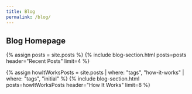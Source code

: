 ```yaml
---
title: Blog
permalink: /blog/
---
```


<div class="content">
<section class="intro intro-layout">
   <h1>Blog Homepage</h1>
</section>	

<!-- RECENT BLOG POSTS  -->
{% assign posts = site.posts %}
{% include blog-section.html posts=posts header="Recent Posts" limit=4 %}

<!-- TAGGED POSTS -->
{% assign howItWorksPosts = site.posts | where: "tags", "how-it-works" | where: "tags", "initial" %}
{% include blog-section.html posts=howItWorksPosts header="How It Works" limit=8 %}
</div>
